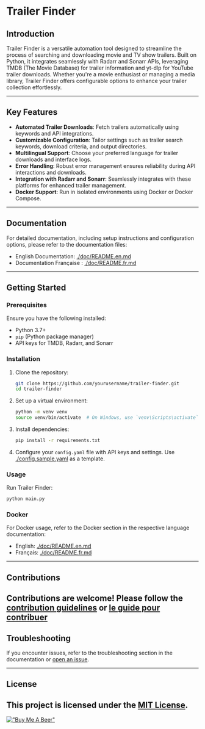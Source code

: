 
# Trailer Finder

## Introduction

Trailer Finder is a versatile automation tool designed to streamline the process of searching and downloading movie and TV show trailers. Built on Python, it integrates seamlessly with Radarr and Sonarr APIs, leveraging TMDB (The Movie Database) for trailer information and yt-dlp for YouTube trailer downloads. Whether you're a movie enthusiast or managing a media library, Trailer Finder offers configurable options to enhance your trailer collection effortlessly.

---

## Key Features

- **Automated Trailer Downloads**: Fetch trailers automatically using keywords and API integrations.
- **Customizable Configuration**: Tailor settings such as trailer search keywords, download criteria, and output directories.
- **Multilingual Support**: Choose your preferred language for trailer downloads and interface logs.
- **Error Handling**: Robust error management ensures reliability during API interactions and downloads.
- **Integration with Radarr and Sonarr**: Seamlessly integrates with these platforms for enhanced trailer management.
- **Docker Support**: Run in isolated environments using Docker or Docker Compose.

---

## Documentation

For detailed documentation, including setup instructions and configuration options, please refer to the documentation files:

- English Documentation: [./doc/README.en.md](./doc/README.en.md)
- Documentation Française : [./doc/README.fr.md](./doc/README.fr.md)

---

## Getting Started

### Prerequisites

Ensure you have the following installed:

- Python 3.7+
- `pip` (Python package manager)
- API keys for TMDB, Radarr, and Sonarr

### Installation

1. Clone the repository:
   ```bash
   git clone https://github.com/yourusername/trailer-finder.git
   cd trailer-finder
   ```

2. Set up a virtual environment:
   ```bash
   python -m venv venv
   source venv/bin/activate  # On Windows, use `venv\Scripts\activate`
   ```

3. Install dependencies:
   ```bash
   pip install -r requirements.txt
   ```

4. Configure your `config.yaml` file with API keys and settings. Use [./config.sample.yaml](./config.sample.yaml) as a template.

### Usage

Run Trailer Finder:
```bash
python main.py
```

### Docker

For Docker usage, refer to the Docker section in the respective language documentation:

- English: [./doc/README.en.md](./doc/README.en.md#docker)
- Français: [./doc/README.fr.md](./doc/README.fr.md#docker)

---

## Contributions

Contributions are welcome! Please follow the  [contribution guidelines](./doc/CONTRIBUTING.en.md) or [le guide pour contribuer](./doc/CONTRIBUTING.fr.md)
---

## Troubleshooting

If you encounter issues, refer to the troubleshooting section in the documentation or [open an issue](https://github.com/yourusername/trailer-finder/issues).

---

## License

This project is licensed under the [MIT License](./LICENSE).
---

[!["Buy Me A Beer"](https://www.buymeacoffee.com/assets/img/custom_images/orange_img.png)](https://www.buymeacoffee.com/leonardofod)
